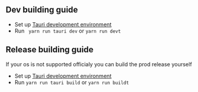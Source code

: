 ## Dev building guide
* Set up [Tauri development environment](https://tauri.app/v1/guides/getting-started/prerequisites)
* Run ``` yarn run tauri dev``` or ```yarn run devt``` 

## Release building guide
If your os is not supported officialy you can build the prod release yourself
* Set up [Tauri development environment](https://tauri.app/v1/guides/getting-started/prerequisites)
* Run ```yarn run tauri build``` or ```yarn run buildt```